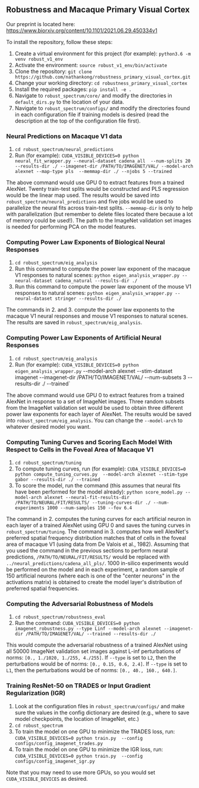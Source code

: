 ## Robustness and Macaque Primary Visual Cortex

Our preprint is located here: https://www.biorxiv.org/content/10.1101/2021.06.29.450334v1

To install the repository, follow these steps:
1. Create a virtual environment for this project (for example): `python3.6 -m venv robust_v1_env`
2. Activate the environment: `source robust_v1_env/bin/activate`
3. Clone the repository: `git clone https://github.com/nathankong/robustness_primary_visual_cortex.git`
4. Change your working directory: `cd robustness_primary_visual_cortex`
5. Install the required packages: `pip install -e .`
6. Navigate to `robust_spectrum/core/` and modify the directories in `default_dirs.py` to the location 
of your data.
7. Navigate to `robust_spectrum/configs/` and modify the directories found in each configuration file 
if training models is desired (read the description at the top of the configuration file first).

### Neural Predictions on Macaque V1 data

1. `cd robust_spectrum/neural_predictions`
2. Run (for example): `CUDA_VISIBLE_DEVICES=0 python neural_fit_wrapper.py --neural-dataset cadena_all 
--num-splits 20 --results-dir ./ --imagenet-dir /PATH/TO/IMAGENET/VAL/ --model-arch alexnet --map-type pls 
--memmap-dir ./ --njobs 5 --trained`

The above command would use GPU 0 to extract features from a trained AlexNet.  Twenty train-test splits would 
be constructed and PLS regression would be the linear map used. The results would be saved into 
`robust_spectrum/neural_predictions` and five jobs would be used to parallelize the neural fits across 
train-test splits. `--memmap-dir` is only to help with parallelization (but remember to delete files located
there because a lot of memory could be used!).  The path to the ImageNet validation set images is needed for
performing PCA on the model features.

### Computing Power Law Exponents of Biological Neural Responses

1. `cd robust_spectrum/eig_analysis`
2. Run this command to compute the power law exponent of the macaque V1 responses to natural scenes: 
`python eigen_analysis_wrapper.py --neural-dataset cadena_natural --results-dir ./`
3. Run this command to compute the power law exponent of the mouse V1 responses to natural scenes: 
`python eigen_analysis_wrapper.py --neural-dataset stringer --results-dir ./`

The commands in 2. and 3. compute the power law exponents to the macaque V1 neural responses and mouse V1
responses to natural scenes.  The results are saved in `robust_spectrum/eig_analysis`.

### Computing Power Law Exponents of Artificial Neural Responses

1. `cd robust_spectrum/eig_analysis`
2. Run (for example): `CUDA_VISIBLE_DEVICES=0 python eigen_analysis_wrapper.py` --model-arch alexnet 
--stim-dataset imagenet --imagenet-dir /PATH/TO/IMAGENET/VAL/ --num-subsets 3 --results-dir ./ --trained`

The above command would use GPU 0 to extract features from a trained AlexNet in response to a set of ImageNet 
images. Three random subsets from the ImageNet validation set would be used to obtain three different power 
law exponents for each layer of AlexNet. The results would be saved into `robust_spectrum/eig_analysis`.
You can change the `--model-arch` to whatever desired model you want.

### Computing Tuning Curves and Scoring Each Model With Respect to Cells in the Foveal Area of Macaque V1

1. `cd robust_spectrum/tuning`
2. To compute tuning curves, run (for example): `CUDA_VISIBLE_DEVICES=0 python compute_tuning_curves.py 
--model-arch alexnet --stim-type gabor --results-dir ./ --trained`
3. To score the model, run the command (this assumes that neural fits have been performed for the model already):
`python score_model.py --model-arch alexnet --neural-fit-results-dir /PATH/TO/NEURAL/FIT/RESULTS/ --tuning-curves-dir ./
--num-experiments 1000 --num-samples 150 --fov 6.4`

The command in 2. computes the tuning curves for each artificial neuron in each layer of a trained AlexNet
using GPU 0 and saves the tuning curves in `robust_spectrum/tuning`. The command in 3. computes how well AlexNet's
preferred spatial frequency distribution matches that of cells in the foveal area of macaque V1 (using data from
De Valois et al., 1982). Assuming that you used the command in the previous sections to perform neural predictions,
`/PATH/TO/NEURAL/FIT/RESULTS/` would be replaced with `../neural_predictions/cadena_all_pls/`. 1000 in-silico
experiments would be performed on the model and in each experiment, a random sample of 150 artificial neurons (where
each is one of the "center neurons" in the activations matrix) is obtained to create the model layer's distribution
of preferred spatial frequencies.

### Computing the Adversarial Robustness of Models

1. `cd robust_spectrum/robustness_eval`
2. Run the command: `CUDA_VISIBLE_DEVICES=0 python imagenet_robustness.py --type Linf --model-arch alexnet
--imagenet-dir /PATH/TO/IMAGENET/VAL/ --trained --results-dir ./`

This would compute the adversarial robustness of a trained AlexNet using all 50000 ImageNet validation set
images against L-inf perturbations of norms: `[0., 1./1020, 1./255, 4./255]`. If `--type` is set to `L2`,
then the perturbations would be of norms: `[0., 0.15, 0.6, 2.4]`. If `--type` is set to `L1`, then the 
perturbations would be of norms: `[0., 40., 160., 640.]`.

### Training ResNet-50 on TRADES or Input Gradient Regularization (IGR)

1. Look at the configuration files in `robust_spectrum/configs/` and make sure the values in the config
dictionary are desired (e.g., where to save model checkpoints, the location of ImageNet, etc.)
2. `cd robust_spectrum`
3. To train the model on one GPU to minimize the TRADES loss, run: `CUDA_VISIBLE_DEVICES=0 python train.py 
--config configs/config_imagenet_trades.py`
4. To train the model on one GPU to minimize the IGR loss, run: `CUDA_VISIBLE_DEVICES=0 python train.py 
--config configs/config_imagenet_igr.py`

Note that you may need to use more GPUs, so you would set `CUDA_VISIBLE_DEVICES` as desired.


